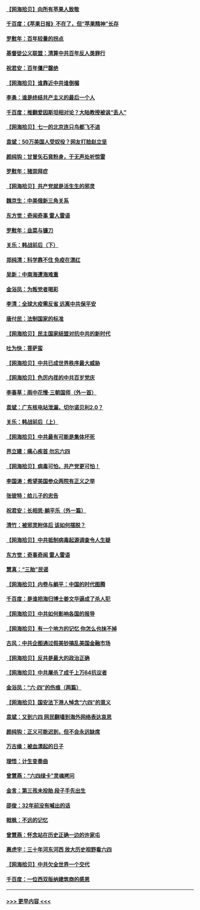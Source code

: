 #### [【网海拾贝】向所有苹果人致敬](../pages/nsc993/n13046795.md?t=06261501) 
#### [千百度：《苹果日报》不在了，但“苹果精神”长存](../pages/nsc993/n13046703.md?t=06261501) 
#### [罗慰年：百年较量的拐点](../pages/nsc993/n13046542.md?t=06261501) 
#### [基督徒公义联盟：清算中共百年反人类罪行](../pages/nsc993/n13046499.md?t=06261501) 
#### [祝君安：百年僵尸罄绝](../pages/nsc993/n13045595.md?t=06261501) 
#### [【网海拾贝】谁靠近中共谁倒楣](../pages/nsc993/n13044667.md?t=06261501) 
#### [李勇：谁是终结共产主义的最后一个人](../pages/nsc993/n13044397.md?t=06261501) 
#### [千百度：推翻爱因斯坦相对论？大陆教授被讽“丢人”](../pages/nsc993/n13043908.md?t=06261501) 
#### [【网海拾贝】七一的北京连只鸟都飞不进](../pages/nsc993/n13041377.md?t=06261501) 
#### [袁斌：50万美国人受奴役？网友打脸赵立坚](../pages/nsc993/n13041330.md?t=06261501) 
#### [颜纯钩：甘冒矢石竟粉身，于无声处听惊雷](../pages/nsc993/n13041140.md?t=06261501) 
#### [罗慰年：猪崇拜症](../pages/nsc993/n13041071.md?t=06261501) 
#### [【网海拾贝】共产党就是活生生的邪灵](../pages/nsc993/n13036627.md?t=06261501) 
#### [魏京生：中美俄新三角关系](../pages/nsc993/n13035986.md?t=06261501) 
#### [东方觉：奇闻奇事 雷人雷语](../pages/nsc993/n13035878.md?t=06261501) 
#### [罗慰年：韭菜与镰刀](../pages/nsc993/n13034374.md?t=06261501) 
#### [关乐：韩战前后（下）](../pages/nsc993/n13034113.md?t=06261501) 
#### [郑纯清：科学靠不住 免疫在漂红](../pages/nsc993/n13034093.md?t=06261501) 
#### [吴新：中南海遭海难重](../pages/nsc993/n13034084.md?t=06261501) 
#### [金浴凤：为叛党者喝彩](../pages/nsc993/n13034058.md?t=06261501) 
#### [李清：全球大疫需反省 远离中共保平安](../pages/nsc993/n13033784.md?t=06261501) 
#### [唐付民：法制国家的标准](../pages/nsc993/n13032944.md?t=06261501) 
#### [【网海拾贝】民主国家结盟对抗中共的新时代](../pages/nsc993/n13031717.md?t=06261501) 
#### [吐为快：菩萨蛮](../pages/nsc993/n13030033.md?t=06261501) 
#### [【网海拾贝】中共已成世界秩序最大威胁](../pages/nsc993/n13028138.md?t=06261501) 
#### [【网海拾贝】色厉内荏的中共百岁党庆](../pages/nsc993/n13025582.md?t=06261501) 
#### [李春草：雨中花慢‧三朝国师（外一首）](../pages/nsc993/n13025567.md?t=06261501) 
#### [袁斌：广东核电站泄漏，切尔诺贝利2.0？](../pages/nsc993/n13025475.md?t=06261501) 
#### [关乐：韩战前后（上）](../pages/nsc993/n13025387.md?t=06261501) 
#### [【网海拾贝】中共最有可能是集体坏死](../pages/nsc993/n13023101.md?t=06261501) 
#### [界立建：痛心疾首 勿忘六四](../pages/nsc993/n13022339.md?t=06261501) 
#### [【网海拾贝】病毒可怕，共产党更可怕！](../pages/nsc993/n13020728.md?t=06261501) 
#### [李国涛：希望美国参众两院有正义之举](../pages/nsc993/n13020674.md?t=06261501) 
#### [张彼特：给儿子的忠告](../pages/nsc993/n13018934.md?t=06261501) 
#### [祝君安：长相思‧躺平乐（外一篇）](../pages/nsc993/n13018923.md?t=06261501) 
#### [清竹：被邪灵附体后 该如何摆脱？](../pages/nsc993/n13018877.md?t=06261501) 
#### [【网海拾贝】中共抵制病毒起源调查令人生疑](../pages/nsc993/n13017785.md?t=06261501) 
#### [东方觉：奇事奇闻 雷人雷语](../pages/nsc993/n13017577.md?t=06261501) 
#### [慧真：“三胎”民谣](../pages/nsc993/n13017394.md?t=06261501) 
#### [【网海拾贝】内卷与躺平：中国的时代图腾](../pages/nsc993/n13016128.md?t=06261501) 
#### [千百度：是谁把海归博士姜文华逼成了杀人犯](../pages/nsc993/n13015218.md?t=06261501) 
#### [【网海拾贝】中共如何影响各国的报导](../pages/nsc993/n13012599.md?t=06261501) 
#### [【网海拾贝】有一个地方的记忆 你怎么也抹不掉](../pages/nsc993/n13009802.md?t=06261501) 
#### [古风：中共企图通过假美钞搞乱美国金融市场](../pages/nsc993/n13009626.md?t=06261501) 
#### [【网海拾贝】反共是最大的政治正确](../pages/nsc993/n13007051.md?t=06261501) 
#### [【网海拾贝】中共屠杀了成千上万64抗议者](../pages/nsc993/n13002713.md?t=06261501) 
#### [金浴凤：“六·四”的伤痕（两篇）](../pages/nsc993/n13001719.md?t=06261501) 
#### [【网海拾贝】国安法下港人悼念“六四”的意义](../pages/nsc993/n13001039.md?t=06261501) 
#### [袁斌：又到六四 网民翻墙到海外网络表达哀思](../pages/nsc993/n13000995.md?t=06261501) 
#### [颜纯钩：正义可能迟到，但不会永远缺席](../pages/nsc993/n13000920.md?t=06261501) 
#### [万古缘：被血漂起的日子](../pages/nsc993/n13000914.md?t=06261501) 
#### [理悟：计生变奏曲](../pages/nsc993/n13000414.md?t=06261501) 
#### [曾慧燕：“六四绿卡”灵魂拷问](../pages/nsc993/n13000277.md?t=06261501) 
#### [金言：第三孩未投胎 段子手先出生](../pages/nsc993/n13000215.md?t=06261501) 
#### [邵俊：32年前没有喊出的话](../pages/nsc993/n13000181.md?t=06261501) 
#### [戟枫：不远的记忆](../pages/nsc993/n13000121.md?t=06261501) 
#### [曾慧燕：怀念站在历史正确一边的许家屯](../pages/nsc993/n13000073.md?t=06261501) 
#### [惠虎宇：三十年河东河西 放大历史视野看六四](../pages/nsc993/n13000018.md?t=06261501) 
#### [【网海拾贝】中共欠全世界一个交代](../pages/nsc993/n12998706.md?t=06261501) 
#### [千百度：一位西双版纳建筑商的感恩](../pages/nsc993/n12998487.md?t=06261501) 

----
#### [ >>> 更早内容 <<< ](../indexes/nsc993-earlier.md)
